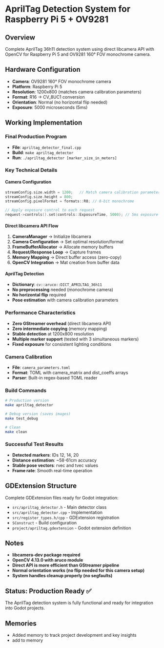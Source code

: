 # AprilTag Detection System for Raspberry Pi 5 + OV9281

## Overview
Complete AprilTag 36h11 detection system using direct libcamera API with OpenCV for Raspberry Pi 5 and OV9281 160° FOV monochrome camera.

## Hardware Configuration
- **Camera**: OV9281 160° FOV monochrome camera
- **Platform**: Raspberry Pi 5
- **Resolution**: 1200x800 (matches camera calibration parameters)
- **Format**: R16 → CV_8UC1 conversion
- **Orientation**: Normal (no horizontal flip needed)
- **Exposure**: 5000 microseconds (5ms)

## Working Implementation

### Final Production Program
- **File**: `apriltag_detector_final.cpp`
- **Build**: `make apriltag_detector`
- **Run**: `./apriltag_detector [marker_size_in_meters]`

### Key Technical Details

#### Camera Configuration
```cpp
streamConfig.size.width = 1200;   // Match camera calibration parameters
streamConfig.size.height = 800;
streamConfig.pixelFormat = formats::R8; // 8-bit monochrome

// Apply exposure control to each request
request->controls().set(controls::ExposureTime, 5000); // 5ms exposure
```

#### Direct libcamera API Flow
1. **CameraManager** → Initialize libcamera
2. **Camera Configuration** → Set optimal resolution/format
3. **FrameBufferAllocator** → Allocate memory buffers
4. **Request/Response Loop** → Capture frames
5. **Memory Mapping** → Direct buffer access (zero-copy)
6. **OpenCV Integration** → Mat creation from buffer data

#### AprilTag Detection
- **Dictionary**: `cv::aruco::DICT_APRILTAG_36h11`
- **No preprocessing** needed (monochrome camera)
- **No horizontal flip** required
- **Pose estimation** with camera calibration parameters

### Performance Characteristics
- **Zero GStreamer overhead** (direct libcamera API)
- **Zero intermediate copying** (memory mapping)
- **Stable detection** at 1200x800 resolution
- **Multiple marker support** (tested with 3 simultaneous markers)
- **Fixed exposure** for consistent lighting conditions

### Camera Calibration
- **File**: `camera_parameters.toml`
- **Format**: TOML with camera_matrix and dist_coeffs arrays
- **Parser**: Built-in regex-based TOML reader

### Build Commands
```bash
# Production version
make apriltag_detector

# Debug version (saves images)
make test_debug

# Clean
make clean
```

### Successful Test Results
- **Detected markers**: IDs 12, 14, 20
- **Distance estimation**: ~58-61cm accuracy
- **Stable pose vectors**: rvec and tvec values
- **Frame rate**: Smooth real-time operation

## GDExtension Structure
Complete GDExtension files ready for Godot integration:
- `src/apriltag_detector.h` - Main detector class
- `src/apriltag_detector.cpp` - Implementation
- `src/register_types.h/cpp` - GDExtension registration
- `SConstruct` - Build configuration
- `project/apriltag.gdextension` - Godot extension definition

## Notes
- **libcamera-dev package required**
- **OpenCV 4.13.0 with aruco module**
- **Direct API is more efficient than GStreamer pipeline**
- **Normal orientation works (no flip needed for this camera setup)**
- **System handles cleanup properly (no segfaults)**

## Status: Production Ready ✅
The AprilTag detection system is fully functional and ready for integration into Godot projects.

## Memories
- Added memory to track project development and key insights
- add to memory